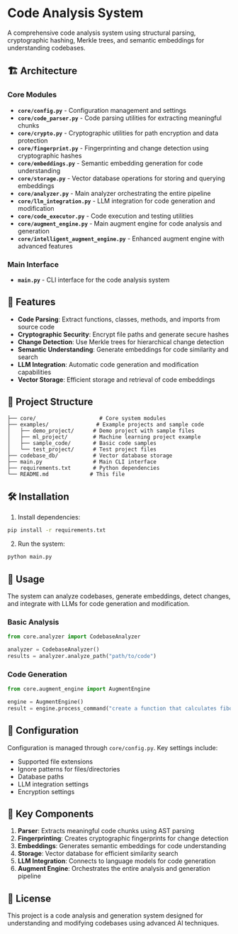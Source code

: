 # Code Analysis System

A comprehensive code analysis system using structural parsing, cryptographic hashing, Merkle trees, and semantic embeddings for understanding codebases.

## 🏗️ Architecture

### Core Modules

- **`core/config.py`** - Configuration management and settings
- **`core/code_parser.py`** - Code parsing utilities for extracting meaningful chunks
- **`core/crypto.py`** - Cryptographic utilities for path encryption and data protection
- **`core/fingerprint.py`** - Fingerprinting and change detection using cryptographic hashes
- **`core/embeddings.py`** - Semantic embedding generation for code understanding
- **`core/storage.py`** - Vector database operations for storing and querying embeddings
- **`core/analyzer.py`** - Main analyzer orchestrating the entire pipeline
- **`core/llm_integration.py`** - LLM integration for code generation and modification
- **`core/code_executor.py`** - Code execution and testing utilities
- **`core/augment_engine.py`** - Main augment engine for code analysis and generation
- **`core/intelligent_augment_engine.py`** - Enhanced augment engine with advanced features

### Main Interface

- **`main.py`** - CLI interface for the code analysis system

## 🚀 Features

- **Code Parsing**: Extract functions, classes, methods, and imports from source code
- **Cryptographic Security**: Encrypt file paths and generate secure hashes
- **Change Detection**: Use Merkle trees for hierarchical change detection
- **Semantic Understanding**: Generate embeddings for code similarity and search
- **LLM Integration**: Automatic code generation and modification capabilities
- **Vector Storage**: Efficient storage and retrieval of code embeddings

## 📁 Project Structure

```
├── core/                    # Core system modules
├── examples/               # Example projects and sample code
│   ├── demo_project/      # Demo project with sample files
│   ├── ml_project/        # Machine learning project example
│   ├── sample_code/       # Basic code samples
│   └── test_project/      # Test project files
├── codebase_db/           # Vector database storage
├── main.py                # Main CLI interface
├── requirements.txt       # Python dependencies
└── README.md             # This file
```

## 🛠️ Installation

1. Install dependencies:
```bash
pip install -r requirements.txt
```

2. Run the system:
```bash
python main.py
```

## 📖 Usage

The system can analyze codebases, generate embeddings, detect changes, and integrate with LLMs for code generation and modification.

### Basic Analysis
```python
from core.analyzer import CodebaseAnalyzer

analyzer = CodebaseAnalyzer()
results = analyzer.analyze_path("path/to/code")
```

### Code Generation
```python
from core.augment_engine import AugmentEngine

engine = AugmentEngine()
result = engine.process_command("create a function that calculates fibonacci")
```

## 🔧 Configuration

Configuration is managed through `core/config.py`. Key settings include:

- Supported file extensions
- Ignore patterns for files/directories
- Database paths
- LLM integration settings
- Encryption settings

## 🎯 Key Components

1. **Parser**: Extracts meaningful code chunks using AST parsing
2. **Fingerprinting**: Creates cryptographic fingerprints for change detection
3. **Embeddings**: Generates semantic embeddings for code understanding
4. **Storage**: Vector database for efficient similarity search
5. **LLM Integration**: Connects to language models for code generation
6. **Augment Engine**: Orchestrates the entire analysis and generation pipeline

## 📝 License

This project is a code analysis and generation system designed for understanding and modifying codebases using advanced AI techniques.
